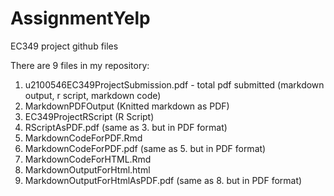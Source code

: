 # AssignmentYelp
EC349 project github files

There are 9 files in my repository:

1. u2100546EC349ProjectSubmission.pdf - total pdf submitted (markdown output, r script, markdown code)
2. MarkdownPDFOutput (Knitted markdown as PDF)
3. EC349ProjectRScript (R Script)
4. RScriptAsPDF.pdf (same as 3. but in PDF format)
5. MarkdownCodeForPDF.Rmd
6. MarkdownCodeForPDF.pdf (same as 5. but in PDF format)
7. MarkdownCodeForHTML.Rmd
8. MarkdownOutputForHtml.html
9. MarkdownOutputForHtmlAsPDF.pdf (same as 8. but in PDF format)
